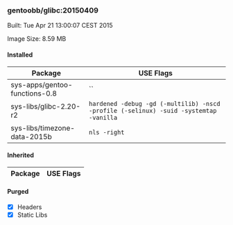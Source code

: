 ### gentoobb/glibc:20150409
Built: Tue Apr 21 13:00:07 CEST 2015

Image Size: 8.59 MB
#### Installed
Package | USE Flags
--------|----------
sys-apps/gentoo-functions-0.8 | ``
sys-libs/glibc-2.20-r2 | `hardened -debug -gd (-multilib) -nscd -profile (-selinux) -suid -systemtap -vanilla`
sys-libs/timezone-data-2015b | `nls -right`
#### Inherited
Package | USE Flags
--------|----------
#### Purged
- [x] Headers
- [x] Static Libs
